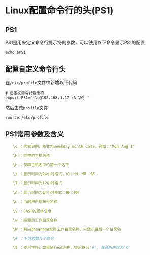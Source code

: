 # Linux配置命令行的头(PS1)

## PS1
PS1是用来定义命令行提示符的参数，可以使用以下命令显示PS1的配置
```shell
echo $PS1
```

## 配置自定义命令行头
在`/etc/profile`文件中新增以下代码
```shell
# 自定义命令行提示符
export PS1='[\u@192.168.1.17 \A \W] '
```

然后生效`profile`文件
```shell
source /etc/profile
```

## PS1常用参数及含义
```yaml
　　\d ：代表日期，格式为weekday month date，例如："Mon Aug 1"

　　\H ：完整的主机名称

　　\h ：仅取主机名中的第一个名字

　　\t ：显示时间为24小时格式，如：HH：MM：SS

　　\T ：显示时间为12小时格式

　　\A ：显示时间为24小时格式：HH：MM

　　\u ：当前用户的账号名称

　　\v ：BASH的版本信息

　　\w ：完整的工作目录名称

　　\W ：利用basename取得工作目录名称，只显示最后一个目录名

　　\# ：下达的第几个命令

　　\$ ：提示字符，如果是root用户，提示符为'#', 普通用户则为'$'
```
